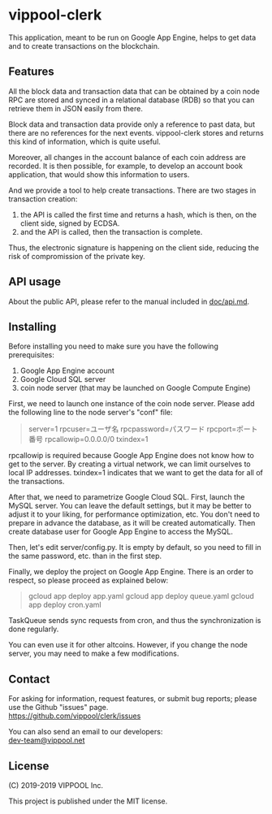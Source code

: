 # vippool-clerk

This application, meant to be run on Google App Engine,
helps to get data and to create transactions on the blockchain.

## Features

All the block data and transaction data that can be obtained by a coin node RPC
are stored and synced in a relational database (RDB)
so that you can retrieve them in JSON easily from there.

Block data and transaction data provide only a reference to past data,
but there are no references for the next events.
vippool-clerk stores and returns this kind of information, which is quite useful.

Moreover, all changes in the account balance of each coin address are recorded.
It is then possible, for example, to develop an account book application,
that would show this information to users.

And we provide a tool to help create transactions.
There are two stages in transaction creation:
1. the API is called the first time and returns a hash, which is then, on the client side, signed by ECDSA.
2. and the API is called, then the transaction is complete.

Thus, the electronic signature is happening on the client side,
reducing the risk of compromission of the private key.

## API usage

About the public API, please refer to the manual included in [doc/api.md](doc/api.md).

## Installing

Before installing you need to make sure you have the following prerequisites:
1. Google App Engine account
2. Google Cloud SQL server
3. coin node server (that may be launched on Google Compute Engine)

First, we need to launch one instance of the coin node server.
Please add the following line to the node server's "conf" file:
> server=1
> rpcuser=ユーザ名
> rpcpassword=パスワード
> rpcport=ポート番号
> rpcallowip=0.0.0.0/0
> txindex=1

rpcallowip is required because Google App Engine does not know how to get to the server.
By creating a virtual network, we can limit ourselves to local IP addresses.
txindex=1 indicates that we want to get the data for all of the transactions.

After that, we need to parametrize Google Cloud SQL.
First, launch the MySQL server. You can leave the default settings,
but it may be better to adjust it to your liking, for performance optimization, etc.
You don't need to prepare in advance the database, as it will be created automatically.
Then create database user for Google App Engine to access the MySQL.

Then, let's edit server/config.py.
It is empty by default, so you need to fill in the same password, etc. than in the first step. 

Finally, we deploy the project on Google App Engine.
There is an order to respect, so please proceed as explained below:
> gcloud app deploy app.yaml
> gcloud app deploy queue.yaml
> gcloud app deploy cron.yaml

TaskQueue sends sync requests from cron, and thus the synchronization is done regularly.

You can even use it for other altcoins.
However, if you change the node server, you may need to make a few modifications.

## Contact

For asking for information, request features, or submit bug reports; please use the Github "issues" page.  
https://github.com/vippool/clerk/issues

You can also send an email to our developers:  
dev-team@vippool.net

## License

(C) 2019-2019 VIPPOOL Inc.

This project is published under the MIT license.
